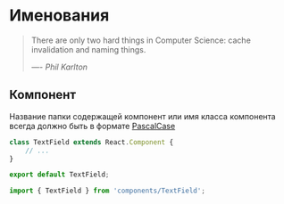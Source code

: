 # Именования

> There are only two hard things in Computer Science:
> cache invalidation and naming things.
>
> —- <cite>Phil Karlton</cite>

## Компонент

Название папки содержащей компонент или имя класса компонента всегда должно быть в формате [PascalCase](http://wiki.c2.com/?PascalCase)

```js
class TextField extends React.Component {
    // ...
}

export default TextField;
```

```js
import { TextField } from 'components/TextField';
```

## 
